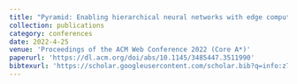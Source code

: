 ```yaml
---
title: "Pyramid: Enabling hierarchical neural networks with edge computing"
collection: publications
category: conferences
date: 2022-4-25
venue: 'Proceedings of the ACM Web Conference 2022 (Core A*)'
paperurl: 'https://dl.acm.org/doi/abs/10.1145/3485447.3511990'
bibtexurl: 'https://scholar.googleusercontent.com/scholar.bib?q=info:z7HO3T7J8NIJ:scholar.google.com/&output=citation&scisdr=CgLNT0f7ELXU8Qn0lPw:AAZF9b8AAAAAaMzyjPyhr2E51qjLx2-n-PJLGl8&scisig=AAZF9b8AAAAAaMzyjJ9El-etEhmzeu6ffofLbD4&scisf=4&ct=citation&cd=-1&hl=en&scfhb=1'
---
```

